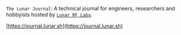 `The Lunar Journal`: A technical journal for engineers, researchers and hobbyists hosted by [`Lunar RF Labs`](https://labs.lunar.sh).

[https://journal.lunar.sh](https://journal.lunar.sh)
